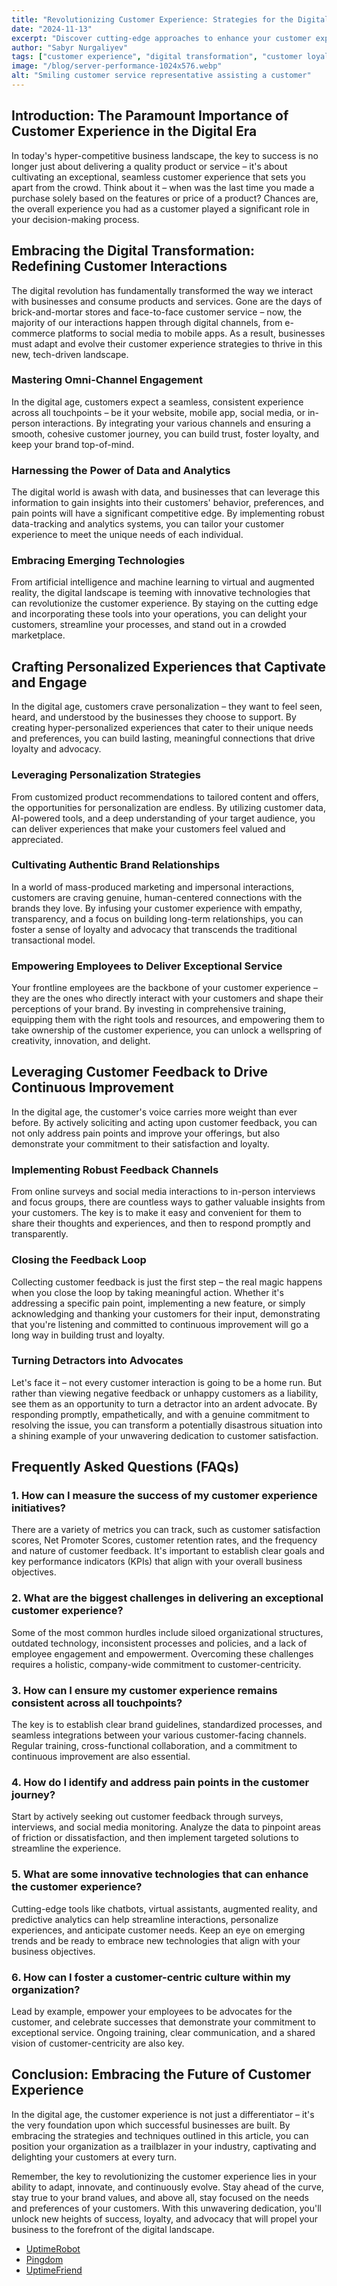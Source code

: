 ```yaml
---
title: "Revolutionizing Customer Experience: Strategies for the Digital Age"
date: "2024-11-13"
excerpt: "Discover cutting-edge approaches to enhance your customer experience and drive business growth in the ever-evolving digital landscape. Unlock the secrets to building lasting customer loyalty and standing out from the competition."
author: "Sabyr Nurgaliyev"
tags: ["customer experience", "digital transformation", "customer loyalty"]
image: "/blog/server-performance-1024x576.webp"
alt: "Smiling customer service representative assisting a customer"
---
```


## Introduction: The Paramount Importance of Customer Experience in the Digital Era

In today's hyper-competitive business landscape, the key to success is no longer just about delivering a quality product or service – it's about cultivating an exceptional, seamless customer experience that sets you apart from the crowd. Think about it – when was the last time you made a purchase solely based on the features or price of a product? Chances are, the overall experience you had as a customer played a significant role in your decision-making process.

## Embracing the Digital Transformation: Redefining Customer Interactions

The digital revolution has fundamentally transformed the way we interact with businesses and consume products and services. Gone are the days of brick-and-mortar stores and face-to-face customer service – now, the majority of our interactions happen through digital channels, from e-commerce platforms to social media to mobile apps. As a result, businesses must adapt and evolve their customer experience strategies to thrive in this new, tech-driven landscape.

### Mastering Omni-Channel Engagement
In the digital age, customers expect a seamless, consistent experience across all touchpoints – be it your website, mobile app, social media, or in-person interactions. By integrating your various channels and ensuring a smooth, cohesive customer journey, you can build trust, foster loyalty, and keep your brand top-of-mind.

### Harnessing the Power of Data and Analytics
The digital world is awash with data, and businesses that can leverage this information to gain insights into their customers' behavior, preferences, and pain points will have a significant competitive edge. By implementing robust data-tracking and analytics systems, you can tailor your customer experience to meet the unique needs of each individual.

### Embracing Emerging Technologies
From artificial intelligence and machine learning to virtual and augmented reality, the digital landscape is teeming with innovative technologies that can revolutionize the customer experience. By staying on the cutting edge and incorporating these tools into your operations, you can delight your customers, streamline your processes, and stand out in a crowded marketplace.

## Crafting Personalized Experiences that Captivate and Engage

In the digital age, customers crave personalization – they want to feel seen, heard, and understood by the businesses they choose to support. By creating hyper-personalized experiences that cater to their unique needs and preferences, you can build lasting, meaningful connections that drive loyalty and advocacy.

### Leveraging Personalization Strategies
From customized product recommendations to tailored content and offers, the opportunities for personalization are endless. By utilizing customer data, AI-powered tools, and a deep understanding of your target audience, you can deliver experiences that make your customers feel valued and appreciated.

### Cultivating Authentic Brand Relationships
In a world of mass-produced marketing and impersonal interactions, customers are craving genuine, human-centered connections with the brands they love. By infusing your customer experience with empathy, transparency, and a focus on building long-term relationships, you can foster a sense of loyalty and advocacy that transcends the traditional transactional model.

### Empowering Employees to Deliver Exceptional Service
Your frontline employees are the backbone of your customer experience – they are the ones who directly interact with your customers and shape their perceptions of your brand. By investing in comprehensive training, equipping them with the right tools and resources, and empowering them to take ownership of the customer experience, you can unlock a wellspring of creativity, innovation, and delight.

## Leveraging Customer Feedback to Drive Continuous Improvement

In the digital age, the customer's voice carries more weight than ever before. By actively soliciting and acting upon customer feedback, you can not only address pain points and improve your offerings, but also demonstrate your commitment to their satisfaction and loyalty.

### Implementing Robust Feedback Channels
From online surveys and social media interactions to in-person interviews and focus groups, there are countless ways to gather valuable insights from your customers. The key is to make it easy and convenient for them to share their thoughts and experiences, and then to respond promptly and transparently.

### Closing the Feedback Loop
Collecting customer feedback is just the first step – the real magic happens when you close the loop by taking meaningful action. Whether it's addressing a specific pain point, implementing a new feature, or simply acknowledging and thanking your customers for their input, demonstrating that you're listening and committed to continuous improvement will go a long way in building trust and loyalty.

### Turning Detractors into Advocates
Let's face it – not every customer interaction is going to be a home run. But rather than viewing negative feedback or unhappy customers as a liability, see them as an opportunity to turn a detractor into an ardent advocate. By responding promptly, empathetically, and with a genuine commitment to resolving the issue, you can transform a potentially disastrous situation into a shining example of your unwavering dedication to customer satisfaction.

## Frequently Asked Questions (FAQs)

### 1. How can I measure the success of my customer experience initiatives?
There are a variety of metrics you can track, such as customer satisfaction scores, Net Promoter Scores, customer retention rates, and the frequency and nature of customer feedback. It's important to establish clear goals and key performance indicators (KPIs) that align with your overall business objectives.

### 2. What are the biggest challenges in delivering an exceptional customer experience?
Some of the most common hurdles include siloed organizational structures, outdated technology, inconsistent processes and policies, and a lack of employee engagement and empowerment. Overcoming these challenges requires a holistic, company-wide commitment to customer-centricity.

### 3. How can I ensure my customer experience remains consistent across all touchpoints?
The key is to establish clear brand guidelines, standardized processes, and seamless integrations between your various customer-facing channels. Regular training, cross-functional collaboration, and a commitment to continuous improvement are also essential.

### 4. How do I identify and address pain points in the customer journey?
Start by actively seeking out customer feedback through surveys, interviews, and social media monitoring. Analyze the data to pinpoint areas of friction or dissatisfaction, and then implement targeted solutions to streamline the experience.

### 5. What are some innovative technologies that can enhance the customer experience?
Cutting-edge tools like chatbots, virtual assistants, augmented reality, and predictive analytics can help streamline interactions, personalize experiences, and anticipate customer needs. Keep an eye on emerging trends and be ready to embrace new technologies that align with your business objectives.

### 6. How can I foster a customer-centric culture within my organization?
Lead by example, empower your employees to be advocates for the customer, and celebrate successes that demonstrate your commitment to exceptional service. Ongoing training, clear communication, and a shared vision of customer-centricity are also key.

## Conclusion: Embracing the Future of Customer Experience

In the digital age, the customer experience is not just a differentiator – it's the very foundation upon which successful businesses are built. By embracing the strategies and techniques outlined in this article, you can position your organization as a trailblazer in your industry, captivating and delighting your customers at every turn.

Remember, the key to revolutionizing the customer experience lies in your ability to adapt, innovate, and continuously evolve. Stay ahead of the curve, stay true to your brand values, and above all, stay focused on the needs and preferences of your customers. With this unwavering dedication, you'll unlock new heights of success, loyalty, and advocacy that will propel your business to the forefront of the digital landscape.

- [UptimeRobot](https://uptimerobot.com)
- [Pingdom](https://pingdom.com)
- [UptimeFriend](https://uptimefriend.com)
